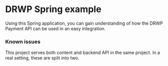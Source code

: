 
# DRWP Spring example
Using this Spring application, you can gain understanding of how the 
DRWP Payment API can be used in an easy integration.

### Known issues
This project serves both content and backend API in the same project. In a real setting,
these are split into two.